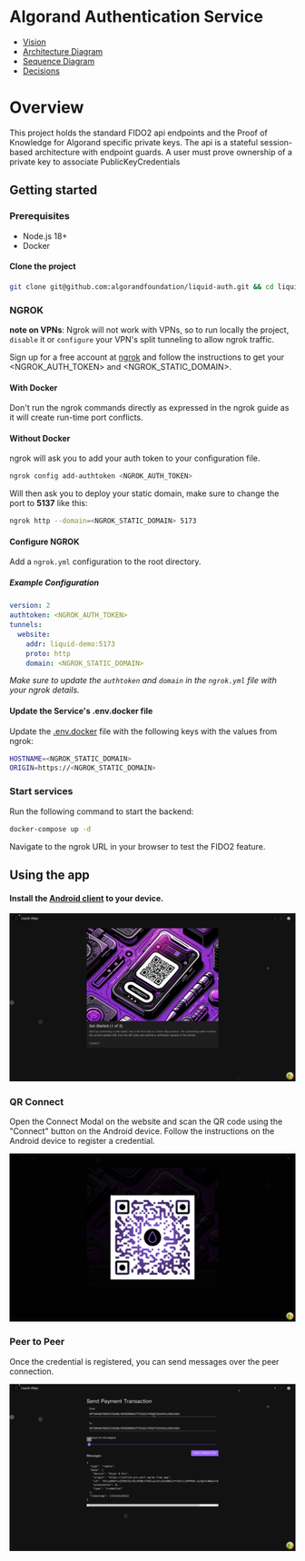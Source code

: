 # Algorand Authentication Service

- [Vision](VISION.md)
- [Architecture Diagram](ARCHITECTURE.md)
- [Sequence Diagram](SEQUENCE.md)
- [Decisions](.decisions/README.md)

# Overview

This project holds the standard FIDO2 api endpoints and the Proof of Knowledge for Algorand specific private keys.
The api is a stateful session-based architecture with endpoint guards.
A user must prove ownership of a private key to associate PublicKeyCredentials

## Getting started

### Prerequisites
- Node.js 18+
- Docker

#### Clone the project

```bash
git clone git@github.com:algorandfoundation/liquid-auth.git && cd liquid-auth
```

### NGROK

**note on VPNs**: Ngrok will not work with VPNs, so to run locally the project, `disable` it or `configure` your VPN's split tunneling to allow ngrok traffic.

Sign up for a free account at [ngrok](https://ngrok.com/) and follow the instructions to get your <NGROK_AUTH_TOKEN> and <NGROK_STATIC_DOMAIN>.

#### With Docker
Don't run the ngrok commands directly as expressed in the ngrok guide as it will create run-time port conflicts.

#### Without Docker
ngrok will ask you to add your auth token to your configuration file.

``` bash
ngrok config add-authtoken <NGROK_AUTH_TOKEN>
```

Will then ask you to deploy your static domain, make sure to change the port to **5137** like this:

``` bash
ngrok http --domain=<NGROK_STATIC_DOMAIN> 5173
```

#### Configure NGROK

Add a `ngrok.yml` configuration to the root directory.

##### Example Configuration
```yaml
version: 2
authtoken: <NGROK_AUTH_TOKEN>
tunnels:
  website:
    addr: liquid-demo:5173
    proto: http
    domain: <NGROK_STATIC_DOMAIN>

```
*Make sure to update the `authtoken` and `domain` in the `ngrok.yml` file with your ngrok details.*

#### Update the Service's .env.docker file

Update the [.env.docker](.env.docker) file with the following keys with the values from ngrok:

```bash
HOSTNAME=<NGROK_STATIC_DOMAIN>
ORIGIN=https://<NGROK_STATIC_DOMAIN>
```

### Start services

Run the following command to start the backend:

```bash
docker-compose up -d
```

Navigate to the ngrok URL in your browser to test the FIDO2 feature.


## Using the app

#### Install the [Android client](https://github.com/algorandfoundation/liquid-auth-android/releases) to your device.

![Step-1.png](.docs%2FStep-1.png)


### QR Connect

Open the Connect Modal on the website and scan the QR code using the "Connect" button on the Android device.
Follow the instructions on the Android device to register a credential.


![Step-1-QRCode.png](.docs%2FStep-1-QRCode.png)


### Peer to Peer

Once the credential is registered, you can send messages over the peer connection.

![Step-2.png](.docs%2FStep-2.png)
